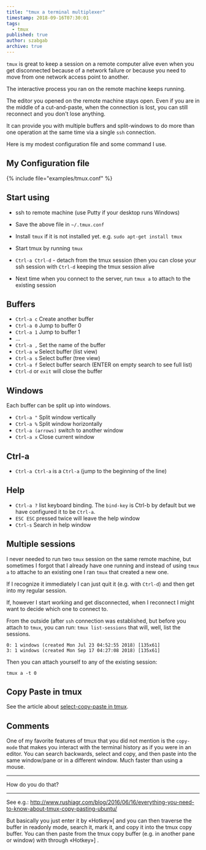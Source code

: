 ```yaml
---
title: "tmux a terminal multiplexer"
timestamp: 2018-09-16T07:30:01
tags:
  - tmux
published: true
author: szabgab
archive: true
---
```



`tmux` is great to keep a session on a remote computer alive even when you get disconnected because of a network failure
or because you need to move from one network access point to another.

The interactive process you ran on the remote machine keeps running.

The editor you opened on the remote machine stays open. Even if you are in the middle of a cut-and-paste,
when the connection is lost, you can still reconnect and you don't lose anything.

It can provide you with multiple buffers and split-windows to do more than one operation at the same time via a single
`ssh` connection.

Here is my modest configuration file and some command I use.


## My Configuration file

{% include file="examples/tmux.conf" %}

## Start using

* ssh to remote machine (use Putty if your desktop runs Windows)
* Save the above file in `~/.tmux.conf`
* Install `tmux` if it is not installed yet. e.g. `sudo apt-get install tmux`

* Start tmux by running `tmux`
* `Ctrl-a Ctrl-d` - detach from the tmux session (then you can close your ssh session with `Ctrl-d` keeping the tmux session alive
* Next time when you connect to the server, run `tmux a` to attach to the existing session

## Buffers

* `Ctrl-a c`    Create another buffer
* `Ctrl-a 0`    Jump to buffer 0
* `Ctrl-a 1`    Jump to buffer 1
* ...
* `Ctrl-a ,`    Set the name of the buffer
* `Ctrl-a w`    Select buffer (list view)
* `Ctrl-a s`    Select buffer (tree view)
* `Ctrl-a f`    Select buffer search (ENTER on empty search to see full list)
* `Ctrl-d` or `exit` will close the buffer

## Windows

Each buffer can be split up into windows.

* `Ctrl-a "` Split window vertically
* `Ctrl-a %` Split window horizontally
* `Ctrl-a (arrows)` switch to another window
* `Ctrl-a x` Close current window


## Ctrl-a
* `Ctrl-a Ctrl-a` is a `Ctrl-a` (jump to the beginning of the line)


## Help

* `Ctrl-a ?` list keyboard binding. The `bind-key` is Ctrl-b by default but we have configured it to be `Ctrl-a`.
* `ESC ESC` pressed twice will leave the help window
* `Ctrl-s` Search in help window

## Multiple sessions

I never needed to run two `tmux` session on the same remote machine, but sometimes I forgot that I already have one running and instead of using `tmux a` to attache to an existing one I ran `tmux` that created a new one.

If I recognize it immediately I can just quit it (e.g. with `Ctrl-d`) and then get into my regular session.

If, however I start working and get disconnected, when I reconnect I might want to decide which one to connect to.

From the outside (after `ssh` connection was established, but before you attach to `tmux`, you can run:
`tmux list-sessions` that will, well, list the sessions.

```
0: 1 windows (created Mon Jul 23 04:52:55 2018) [135x61]
3: 1 windows (created Mon Sep 17 04:27:08 2018) [135x61]
```

Then you can attach yourself to any of the existing session:

`tmux a -t 0`

## Copy Paste in tmux

See the article about [select-copy-paste in tmux](http://www.rushiagr.com/blog/2016/06/16/everything-you-need-to-know-about-tmux-copy-pasting-ubuntu/).

## Comments

One of my favorite features of tmux that you did not mention is the `copy-mode` that makes you interact with the terminal history as if you were in an editor. You can search backwards, select and copy, and then paste into the same window/pane or in a different window. Much faster than using a mouse.

---

How do you do that?

---

See e.g.: http://www.rushiagr.com/blog/2016/06/16/everything-you-need-to-know-about-tmux-copy-pasting-ubuntu/

But basically you just enter it by «Hotkey»[ and you can then traverse the buffer in readonly mode, search it, mark it, and copy it into the tmux copy buffer. You can then paste from the tmux copy buffer (e.g. in another pane or window) with through «Hotkey»] .
